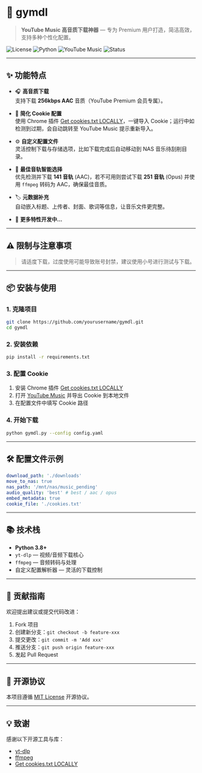 # 🎵 gymdl

> **YouTube Music 高音质下载神器** — 专为 Premium 用户打造，简洁高效，支持多种个性化配置。

![License](https://img.shields.io/badge/license-MIT-green)
![Python](https://img.shields.io/badge/Python-3.8%2B-blue)
![YouTube Music](https://img.shields.io/badge/YouTube%20Music-Premium-red)
![Status](https://img.shields.io/badge/status-active-brightgreen)

---

## ✨ 功能特点

- 🎧 **高音质下载**  
  支持下载 **256kbps AAC** 音质（YouTube Premium 会员专属）。
- 🍪 **简化 Cookie 配置**  
  使用 Chrome 插件 [Get cookies.txt LOCALLY](https://chrome.google.com/webstore/detail/get-cookiestxt-locally/)，一键导入 Cookie；运行中如检测到过期，会自动跳转至 YouTube Music 提示重新导入。

- ⚙️ **自定义配置文件**  
  灵活控制下载与存储选项，比如下载完成后自动移动到 NAS 音乐待刮削目录。

- 🎯 **最佳音轨智能选择**  
  优先检测并下载 **141 音轨** (AAC)，若不可用则尝试下载 **251 音轨** (Opus) 并使用 `ffmpeg` 转码为 AAC，确保最佳音质。

- 🏷 **元数据补充**  
  自动嵌入标题、上传者、封面、歌词等信息，让音乐文件更完整。

- 🚧 **更多特性开发中...**

---

## ⚠️ 限制与注意事项

> 请适度下载，过度使用可能导致账号封禁，建议使用小号进行测试与下载。

---

## 📦 安装与使用

### 1. 克隆项目

```bash
git clone https://github.com/yourusername/gymdl.git
cd gymdl
```

### 2. 安装依赖

```bash
pip install -r requirements.txt
```

### 3. 配置 Cookie

1. 安装 Chrome 插件 [Get cookies.txt LOCALLY](https://chrome.google.com/webstore/detail/get-cookiestxt-locally/)
2. 打开 [YouTube Music](https://music.youtube.com/) 并导出 Cookie 到本地文件
3. 在配置文件中填写 Cookie 路径

### 4. 开始下载

```bash
python gymdl.py --config config.yaml
```

---

## 🛠 配置文件示例

```yaml
download_path: './downloads'
move_to_nas: true
nas_path: '/mnt/nas/music_pending'
audio_quality: 'best' # best / aac / opus
embed_metadata: true
cookie_file: './cookies.txt'
```

---

## 📚 技术栈

- **Python 3.8+**
- `yt-dlp` — 视频/音频下载核心
- `ffmpeg` — 音频转码与处理
- 自定义配置解析器 — 灵活的下载控制

---

## 🤝 贡献指南

欢迎提出建议或提交代码改进：

1. Fork 项目
2. 创建新分支：`git checkout -b feature-xxx`
3. 提交更改：`git commit -m 'Add xxx'`
4. 推送分支：`git push origin feature-xxx`
5. 发起 Pull Request

---

## 📄 开源协议

本项目遵循 [MIT License](LICENSE) 开源协议。

---

## 💡 致谢

感谢以下开源工具与库：

- [yt-dlp](https://github.com/yt-dlp/yt-dlp)
- [ffmpeg](https://ffmpeg.org/)
- [Get cookies.txt LOCALLY](https://chromewebstore.google.com/detail/get-cookiestxt-locally/cclelndahbckbenkjhflpdbgdldlbecc)
